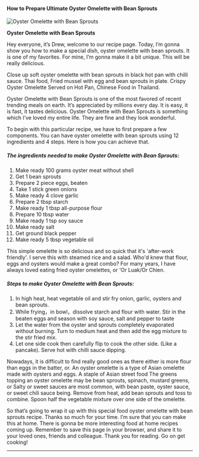             

#### How to Prepare Ultimate Oyster Omelette with Bean Sprouts

![Oyster Omelette with Bean Sprouts](https://img-global.cpcdn.com/recipes/4938860448972800/751x532cq70/oyster-omelette-with-bean-sprouts-recipe-main-photo.jpg)

**Oyster Omelette with Bean Sprouts**

Hey everyone, it’s Drew, welcome to our recipe page. Today, I’m gonna show you how to make a special dish, oyster omelette with bean sprouts. It is one of my favorites. For mine, I’m gonna make it a bit unique. This will be really delicious.

Close up soft oyster omelette with bean sprouts in black hot pan with chilli sauce. Thai food, Fried mussel with egg and bean sprouts in plate. Crispy Oyster Omelette Served on Hot Pan, Chinese Food in Thailand.

Oyster Omelette with Bean Sprouts is one of the most favored of recent trending meals on earth. It’s appreciated by millions every day. It is easy, it is fast, it tastes delicious. Oyster Omelette with Bean Sprouts is something which I’ve loved my entire life. They are fine and they look wonderful.

To begin with this particular recipe, we have to first prepare a few components. You can have oyster omelette with bean sprouts using 12 ingredients and 4 steps. Here is how you can achieve that.

##### The ingredients needed to make Oyster Omelette with Bean Sprouts:

1.  Make ready 100 grams oyster meat without shell
2.  Get 1 bean sprouts
3.  Prepare 2 piece eggs, beaten
4.  Take 1 stick green onions
5.  Make ready 4 clove garlic
6.  Prepare 2 tbsp starch
7.  Make ready 1 tbsp all-purpose flour
8.  Prepare 10 tbsp water
9.  Make ready 1 tsp soy sauce
10.  Make ready salt
11.  Get ground black pepper
12.  Make ready 5 tbsp vegetable oil

This simple omelette is so delicious and so quick that it's 'after-work friendly'. I serve this with steamed rice and a salad. Who'd knew that flour, eggs and oysters would make a great combo? For many years, I have always loved eating fried oyster omelettes, or 'Or Luak/Or Chien.

##### Steps to make Oyster Omelette with Bean Sprouts:

1.  In high heat, heat vegetable oil and stir fry onion, garlic, oysters and bean sprouts.
2.  While frying，in bowl，dissolve starch and flour with water. Stir in the beaten eggs and season with soy sauce, salt and pepper to taste
3.  Let the water from the oyster and sprouts completely evaporated without burning. Turn to medium heat and then add the egg mixture to the stir fried mix.
4.  Let one side cook then carefully flip to cook the other side. (Like a pancake). Serve hot with chilli sauce dipping.

Nowadays, it is difficult to find really good ones as there either is more flour than eggs in the batter, or. An oyster omelette is a type of Asian omelette made with oysters and eggs. A staple of Asian street food The greens topping an oyster omelette may be bean sprouts, spinach, mustard greens, or Salty or sweet sauces are most common, with bean paste, oyster sauce, or sweet chili sauce being. Remove from heat, add bean sprouts and toss to combine. Spoon half the vegetable mixture over one side of the omelette.

So that’s going to wrap it up with this special food oyster omelette with bean sprouts recipe. Thanks so much for your time. I’m sure that you can make this at home. There is gonna be more interesting food at home recipes coming up. Remember to save this page in your browser, and share it to your loved ones, friends and colleague. Thank you for reading. Go on get cooking!

* * *